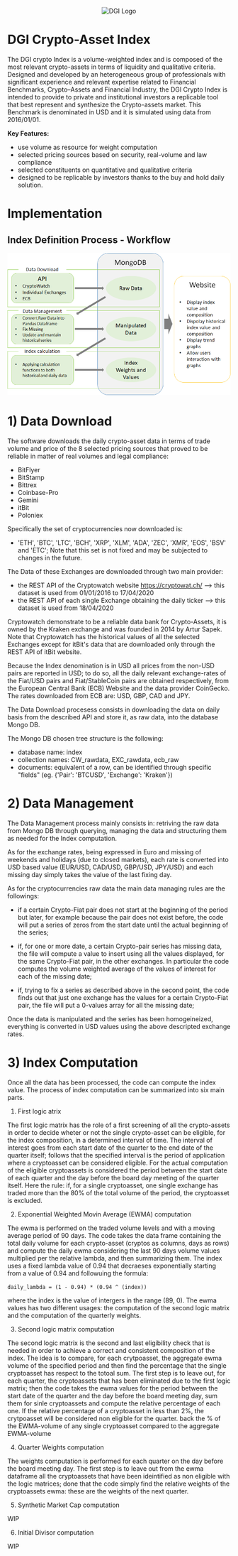 <p align="center">
  <img src="https://dgi.io/img/logo/dgi-logo.svg?raw=true" alt="DGI Logo"/>
</p>


# DGI Crypto-Asset Index

The DGI crypto Index is a volume-weighted index and is composed of the most relevant crypto-assets in terms of liquidity and qualitative criteria. Designed and developed by an heterogeneous group of professionals with significant experience and relevant expertise related to Financial Benchmarks, Crypto–Assets and Financial Industry, the DGI Crypto Index is intended to provide to private and institutional investors a replicable tool that best represent and synthesize the Crypto-assets market. This Benchmark is denominated in USD and it is simulated using data from 2016/01/01.

**Key Features:**

* use volume as resource for weight computation
* selected pricing sources based on security, real-volume and law compliance
* selected constituents on quantitative and qualitative criteria
* designed to be replicable by investors thanks to the buy and hold daily solution.

# Implementation

## Index Definition Process - Workflow

<p align="center">
  <img src="https://github.com/dginst/crypto-index/blob/master/WF.png?raw=true" alt="Crypto-Index WF"/>
</p>


# 1) Data Download

The software downloads the daily crypto-asset data in terms of trade volume and price of the 8 selected pricing sources that proved to be reliable in matter of real volumes and legal compliance: 

- BitFlyer
- BitStamp
- Bittrex
- Coinbase-Pro
- Gemini
- itBit
- Poloniex

Specifically the set of cryptocurrencies now downloaded is:
* 'ETH', 'BTC', 'LTC', 'BCH', 'XRP', 'XLM', 'ADA', 'ZEC', 'XMR', 'EOS', 'BSV' and 'ETC';
Note that this set is not fixed and may be subjected to changes in the future.

The Data of these Exchanges are downloaded through two main provider:

- the REST API of the Cryptowatch website https://cryptowat.ch/ --> this dataset is used from 01/01/2016 to 17/04/2020
- the REST API of each single Exchange obtaining the daily ticker  --> this dataset is used from 18/04/2020
  
Cryptowatch demonstrate to be a reliable data bank for Crypto-Assets, it is owned by the Kraken exchange and was founded in 2014 by Artur Sapek. Note that Cryptowatch has the historical values of all the selected Exchanges except for itBit's data that are downloaded only through the REST API of itBit website.

Because the Index denomination is in USD all prices from the non-USD pairs are reported in USD; to do so, all the daily relevant exchange-rates of the Fiat/USD pairs and Fiat/StableCoin pairs are obtained respectively, from the European Central Bank (ECB) Website and the data provider CoinGecko.
The rates downloaded from ECB are: USD, GBP, CAD and JPY. 

The Data Download procesess consists in downloading the data on daily basis from the described API and store it, as raw data, into the database Mongo DB.

The Mongo DB chosen tree structure is the following:

  - database name: index
  - collection names: CW_rawdata, EXC_rawdata, ecb_raw
  - documents: equivalent of a row, can be identified through specific "fields" (eg. {'Pair': 'BTCUSD', 'Exchange': 'Kraken'})


# 2) Data Management

The Data Management process mainly consists in: retriving the raw data from Mongo DB through querying, managing the data and structuring them as needed for the Index computation.

As for the exchange rates, being expressed in Euro and missing of weekends and holidays (due to closed markets), each rate is converted into USD based value (EUR/USD, CAD/USD, GBP/USD, JPY/USD) and each missing day simply takes the value of the last fixing day.


As for the cryptocurrencies raw data the main data managing rules are the followings:

* if a certain Crypto-Fiat pair does not start at the beginning of the period but later, for example because the pair does not exist before, the code will put a series of zeros from the start date until the actual beginning of the series;

* if, for one or more date, a certain Crypto-pair series has missing data, the file will compute a value to insert using all the values displayed, for the same Crypto-Fiat pair, in the other exchanges. In particular the code computes the volume weighted average of the values of interest for each of the missing date;

* if, trying to fix a series as described above in the second point, the code finds out that just one exchange has the values for a certain Crypto-Fiat pair, the file will put a 0-values array for all the missing date;

Once the data is manipulated and the series has been homogeineized, everything is converted in USD values using the above descripted exchange rates.


# 3) Index Computation

Once all the data has been processed, the code can compute the index value. 
The process of index computation can be summarized into six main parts.

1) First logic atrix 

  The first logic matrix has the role of a first screening of all the crypto-assets in order to decide wheter or not the single crypto-asset can be eligible, for the index composition, in a determined interval of time. The interval of interest goes from each start date of the quarter to the end date of the quarter itself; follows that the specified interval is the period of application where a cryptoasset can be considered eligible. For the actual computation of the eligible cryptoassets is considered the period between the start date of each quarter and the day before the board day meeting of the quarter itself. Here the rule: if, for a single cryptoasset, one single exchange has traded more than the 80% of the total volume of the period, the cryptoasset is excluded.

2) Exponential Weighted Movin Average (EWMA) computation

  The ewma is performed on the traded volume levels and with a moving average period of 90 days. The code takes the data frame containing the total daily volume for each crypto-asset (cryptos as columns, days as rows) and compute the daily ewma considering the last 90 days volume values multiplied per the relative lambda, and then summarizing them.
  The index uses a fixed lambda value of 0.94  that decraeses exponentially starting from a value of 0.94 and followuing the formula:

    daily_lambda = (1 - 0.94) * (0.94 ^ (index))

  where the index is the value of intergers in the range (89, 0).
  The ewma values has two different usages: the computation of the second logic matrix and the computation of the quarterly weights.

3) Second logic matrix computation

  The second logic matrix is the second and last eligibility check that is needed in order to achieve a correct and consistent composition of the index.
  The idea is to compare, for each crytpoasset, the aggregate ewma volume of the specified period and then find the percentage that the single cryptoasset has respect to the totoal sum.
  The first step is to leave out, for each quarter, the cryptoassets that has been eliminated due to the first logic matrix; then the code takes the ewma values for the period between the start date of the quarter and the day before the board meeting day, sum them for sinle cryptoassets and compute the relative percentage of each one.
  If the relative percentage of a cryptoasset in less than 2%, the crytpoasset will be considered non eligible for the quarter.
  back the % of the EWMA-volume of any single cryptoasset compared to the aggregate EWMA-volume

4) Quarter Weights computation

  The weights computation is performed for each quarter on the day before the board meeting day. 
  The first step is to leave out from the ewma dataframe all the cryptoassets that have been ideintified as non eligible with the logic matrices; done that the code simply find the relative weights of the cryptoassets ewma: these are the weights of the next quarter.

5) Synthetic Market Cap computation

  WIP

6) Initial Divisor computation


  WIP





